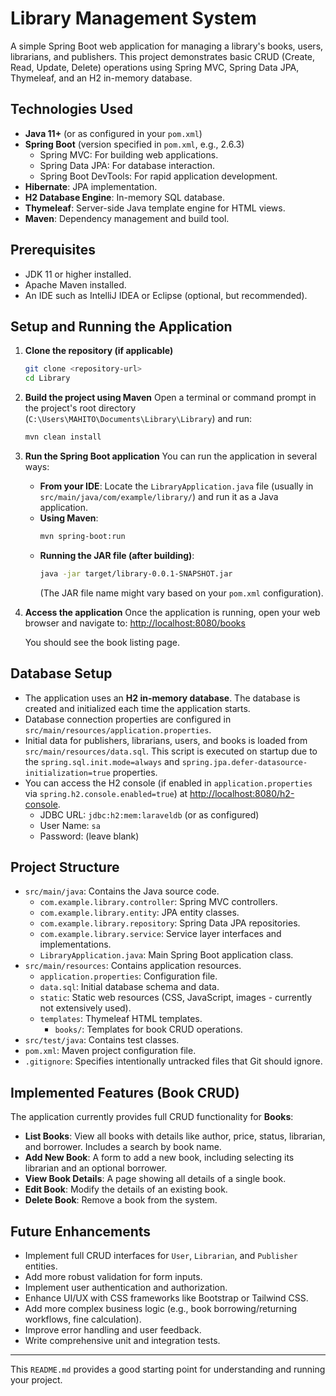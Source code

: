 # Library Management System

A simple Spring Boot web application for managing a library's books, users, librarians, and publishers. This project demonstrates basic CRUD (Create, Read, Update, Delete) operations using Spring MVC, Spring Data JPA, Thymeleaf, and an H2 in-memory database.

## Technologies Used

*   **Java 11+** (or as configured in your `pom.xml`)
*   **Spring Boot** (version specified in `pom.xml`, e.g., 2.6.3)
    *   Spring MVC: For building web applications.
    *   Spring Data JPA: For database interaction.
    *   Spring Boot DevTools: For rapid application development.
*   **Hibernate**: JPA implementation.
*   **H2 Database Engine**: In-memory SQL database.
*   **Thymeleaf**: Server-side Java template engine for HTML views.
*   **Maven**: Dependency management and build tool.

## Prerequisites

*   JDK 11 or higher installed.
*   Apache Maven installed.
*   An IDE such as IntelliJ IDEA or Eclipse (optional, but recommended).

## Setup and Running the Application

1.  **Clone the repository (if applicable)**
    ```bash
    git clone <repository-url>
    cd Library
    ```

2.  **Build the project using Maven**
    Open a terminal or command prompt in the project's root directory (`C:\Users\MAHITO\Documents\Library\Library`) and run:
    ```bash
    mvn clean install
    ```

3.  **Run the Spring Boot application**
    You can run the application in several ways:
    *   **From your IDE**: Locate the `LibraryApplication.java` file (usually in `src/main/java/com/example/library/`) and run it as a Java application.
    *   **Using Maven**:
        ```bash
        mvn spring-boot:run
        ```
    *   **Running the JAR file (after building)**:
        ```bash
        java -jar target/library-0.0.1-SNAPSHOT.jar 
        ```
        (The JAR file name might vary based on your `pom.xml` configuration).

4.  **Access the application**
    Once the application is running, open your web browser and navigate to:
    [http://localhost:8080/books](http://localhost:8080/books)

    You should see the book listing page.

## Database Setup

*   The application uses an **H2 in-memory database**. The database is created and initialized each time the application starts.
*   Database connection properties are configured in `src/main/resources/application.properties`.
*   Initial data for publishers, librarians, users, and books is loaded from `src/main/resources/data.sql`. This script is executed on startup due to the `spring.sql.init.mode=always` and `spring.jpa.defer-datasource-initialization=true` properties.
*   You can access the H2 console (if enabled in `application.properties` via `spring.h2.console.enabled=true`) at [http://localhost:8080/h2-console](http://localhost:8080/h2-console).
    *   JDBC URL: `jdbc:h2:mem:laraveldb` (or as configured)
    *   User Name: `sa`
    *   Password: (leave blank)

## Project Structure

*   `src/main/java`: Contains the Java source code.
    *   `com.example.library.controller`: Spring MVC controllers.
    *   `com.example.library.entity`: JPA entity classes.
    *   `com.example.library.repository`: Spring Data JPA repositories.
    *   `com.example.library.service`: Service layer interfaces and implementations.
    *   `LibraryApplication.java`: Main Spring Boot application class.
*   `src/main/resources`: Contains application resources.
    *   `application.properties`: Configuration file.
    *   `data.sql`: Initial database schema and data.
    *   `static`: Static web resources (CSS, JavaScript, images - currently not extensively used).
    *   `templates`: Thymeleaf HTML templates.
        *   `books/`: Templates for book CRUD operations.
*   `src/test/java`: Contains test classes.
*   `pom.xml`: Maven project configuration file.
*   `.gitignore`: Specifies intentionally untracked files that Git should ignore.

## Implemented Features (Book CRUD)

The application currently provides full CRUD functionality for **Books**:

*   **List Books**: View all books with details like author, price, status, librarian, and borrower. Includes a search by book name.
*   **Add New Book**: A form to add a new book, including selecting its librarian and an optional borrower.
*   **View Book Details**: A page showing all details of a single book.
*   **Edit Book**: Modify the details of an existing book.
*   **Delete Book**: Remove a book from the system.

## Future Enhancements

*   Implement full CRUD interfaces for `User`, `Librarian`, and `Publisher` entities.
*   Add more robust validation for form inputs.
*   Implement user authentication and authorization.
*   Enhance UI/UX with CSS frameworks like Bootstrap or Tailwind CSS.
*   Add more complex business logic (e.g., book borrowing/returning workflows, fine calculation).
*   Improve error handling and user feedback.
*   Write comprehensive unit and integration tests.

---

This `README.md` provides a good starting point for understanding and running your project.
